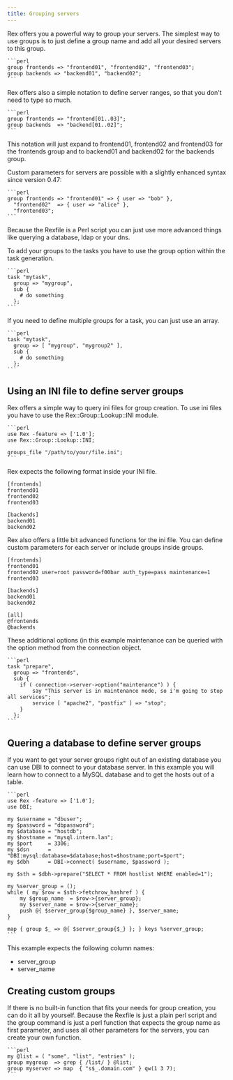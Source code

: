 ```yaml
---
title: Grouping servers
---
```


Rex offers you a powerful way to group your servers. The simplest way to use groups is to just define a group name and add all your desired servers to this group.

    ```perl
    group frontends => "frontend01", "frontend02", "frontend03";
    group backends => "backend01", "backend02";
    ```

Rex offers also a simple notation to define server ranges, so that you don't need to type so much.

    ```perl
    group frontends => "frontend[01..03]";
    group backends  => "backend[01..02]";
    ```

This notation will just expand to frontend01, frontend02 and frontend03 for the frontends group and to backend01 and backend02 for the backends group.

Custom parameters for servers are possible with a slightly enhanced syntax since version 0.47:

    ```perl
    group frontends => "frontend01" => { user => "bob" },
      "frontend02"  => { user => "alice" },
      "frontend03";
    ```

Because the Rexfile is a Perl script you can just use more advanced things like querying a database, ldap or your dns.

To add your groups to the tasks you have to use the group option within the task generation.

    ```perl
    task "mytask",
      group => "mygroup",
      sub {
        # do something
      };
    ```

If you need to define multiple groups for a task, you can just use an array.

    ```perl
    task "mytask",
      group => [ "mygroup", "mygroup2" ],
      sub {
        # do something
      };
    ```

## Using an INI file to define server groups

Rex offers a simple way to query ini files for group creation. To use ini files you have to use the Rex::Group::Lookup::INI module.

    ```perl
    use Rex -feature => ['1.0'];
    use Rex::Group::Lookup::INI;
    
    groups_file "/path/to/your/file.ini";
    ```

Rex expects the following format inside your INI file.

    [frontends]
    frontend01
    frontend02
    frontend03

    [backends]
    backend01
    backend02

Rex also offers a little bit advanced functions for the ini file. You can define custom parameters for each server or include groups inside groups.

    [frontends]
    frontend01
    frontend02 user=root password=f00bar auth_type=pass maintenance=1
    frontend03

    [backends]
    backend01
    backend02

    [all]
    @frontends
    @backends

These additional options (in this example maintenance can be queried with the option method from the connection object.

    ```perl
    task "prepare",
      group => "frontends",
      sub {
        if ( connection->server->option("maintenance") ) {
            say "This server is in maintenance mode, so i'm going to stop all services";
            service [ "apache2", "postfix" ] => "stop";
        }
      };
    ```

## Quering a database to define server groups

If you want to get your server groups right out of an existing database you can use DBI to connect to your database server. In this example you will learn how to connect to a MySQL database and to get the hosts out of a table.

    ```perl
    use Rex -feature => ['1.0'];
    use DBI;
    
    my $username = "dbuser";
    my $password = "dbpassword";
    my $database = "hostdb";
    my $hostname = "mysql.intern.lan";
    my $port     = 3306;
    my $dsn      = "DBI:mysql:database=$database;host=$hostname;port=$port";
    my $dbh      = DBI->connect( $username, $password );
    
    my $sth = $dbh->prepare("SELECT * FROM hostlist WHERE enabled=1");
    
    my %server_group = ();
    while ( my $row = $sth->fetchrow_hashref ) {
        my $group_name  = $row->{server_group};
        my $server_name = $row->{server_name};
        push @{ $server_group{$group_name} }, $server_name;
    }
    
    map { group $_ => @{ $server_group{$_} }; } keys %server_group;
    ```

This example expects the following column names:

-   server\_group
-   server\_name

## Creating custom groups

If there is no built-in function that fits your needs for group creation, you can do it all by yourself. Because the Rexfile is just a plain perl script and the group command is just a perl function that expects the group name as first parameter, and uses all other parameters for the servers, you can create your own function.

    ```perl
    my @list = ( "some", "list", "entries" );
    group mygroup  => grep { /list/ } @list;
    group myserver => map  { "s$_.domain.com" } qw(1 3 7);
    ```

